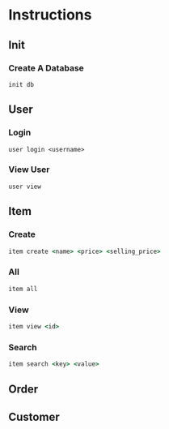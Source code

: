 # Instructions

## Init

### Create A Database

```
init db
```

## User

### Login

```
user login <username>
```

### View User

```
user view
```

## Item

### Create

```cmd
item create <name> <price> <selling_price>
```

### All

```cmd
item all
```

### View

```cmd
item view <id>
```

### Search

```cmd
item search <key> <value>
```

## Order

## Customer
